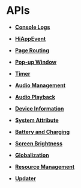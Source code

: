# APIs<a name="EN-US_TOPIC_0000001162494631"></a>

-   **[Console Logs](console-logs.md)**  

-   **[HiAppEvent](hiappevent.md)**  

-   **[Page Routing](page-routing.md)**  

-   **[Pop-up Window](pop-up-window.md)**  

-   **[Timer](timer.md)**  

-   **[Audio Management](js-apis-audio.md)**  

-   **[Audio Playback](audio-playback.md)**  

-   **[Device Information](device-information.md)**  

-   **[System Attribute](system-attribute.md)**  

-   **[Battery and Charging](battery-and-charging.md)**  

-   **[Screen Brightness](screen-brightness.md)**  

-   **[Globalization](globalization.md)**  

-   **[Resource Management](resource-management.md)**  

-   **[Updater](updater.md)**  


